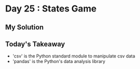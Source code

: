 # Day 25 : States Game

## My Solution

## Today's Takeaway

- 'csv' is the Python standard module to manipulate csv data
- 'pandas' is the Python's data analysis library